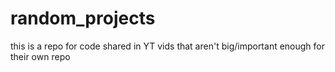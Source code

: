 # random_projects
this is a repo for code shared in YT vids that aren't big/important enough for their own repo
